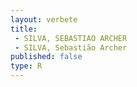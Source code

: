 ```yaml
---
layout: verbete
title:
 - SILVA, SEBASTIAO ARCHER
 - SILVA, Sebastião Archer
published: false
type: R
---
```



